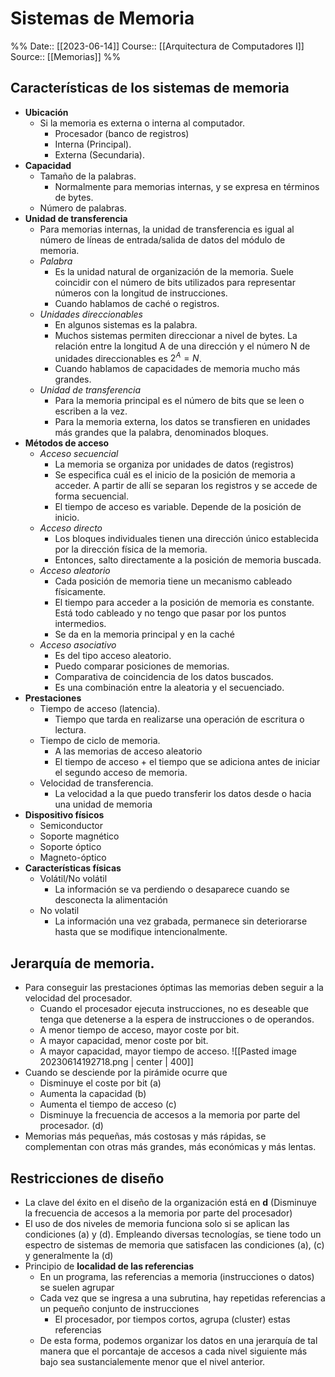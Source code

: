 # Sistemas de Memoria

%%
Date:: [[2023-06-14]]
Course:: [[Arquitectura de Computadores I]]
Source:: [[Memorias]]
%%

## Características de los sistemas de memoria
- **Ubicación**
	- Si la memoria es externa o interna al computador.
		- Procesador (banco de registros)
		- Interna (Principal).
		- Externa (Secundaria).
- **Capacidad**
	- Tamaño de la palabras.
		- Normalmente para memorias internas, y se expresa en términos de bytes.
	- Número de palabras.
- **Unidad de transferencia**
	- Para memorias internas, la unidad de transferencia es igual al número de líneas de entrada/salida de datos del módulo de memoria.
	- *Palabra*
		- Es la unidad natural de organización de la memoria. Suele coincidir con el número de bits utilizados para representar números con la longitud de instrucciones.
		- Cuando hablamos de caché o registros.
	- *Unidades direccionables*
		- En algunos sistemas es la palabra.
		- Muchos sistemas permiten direccionar a nivel de bytes. La relación entre la longitud A de una dirección y el número N de unidades direccionables es $2^A=N$.
		- Cuando hablamos de capacidades de memoria mucho más grandes.
	- *Unidad de transferencia*
		- Para la memoria principal es el número de bits que se leen o escriben a la vez.
		- Para la memoria externa, los datos se transfieren en unidades más grandes que la palabra, denominados bloques.
- **Métodos de acceso**
	- *Acceso secuencial*
		- La memoria se organiza por unidades de datos (registros)
		- Se especifica cuál es el inicio de la posición de memoria a acceder. A partir de allí se separan los registros y se accede de forma secuencial.
		- El tiempo de acceso es variable. Depende de la posición de inicio.
	- *Acceso directo*
		- Los bloques individuales tienen una dirección único establecida por la dirección física de la memoria.
		- Entonces, salto directamente a la posición de memoria buscada.
	- *Acceso aleatorio*
		- Cada posición de memoria tiene un mecanismo cableado físicamente.
		- El tiempo para acceder a la posición de memoria es constante. Está todo cableado y no tengo que pasar por los puntos intermedios.
		- Se da en la memoria principal y en la caché
	- *Acceso asociativo*
		- Es del tipo acceso aleatorio.
		- Puedo comparar posiciones de memorias.
		- Comparativa de coincidencia de los datos buscados.
		- Es una combinación entre la aleatoria y el secuenciado.
- **Prestaciones**
	- Tiempo de acceso (latencia).
		- Tiempo que tarda en realizarse una operación de escritura o lectura.
	- Tiempo de ciclo de memoria.
		- A las memorias de acceso aleatorio
		- El tiempo de acceso + el tiempo que se adiciona antes de iniciar el segundo acceso de memoria.
	- Velocidad de transferencia.
		- La velocidad a la que puedo transferir los datos desde o hacia una unidad de memoria
- **Dispositivo físicos**
	- Semiconductor
	- Soporte magnético
	- Soporte óptico
	- Magneto-óptico
- **Características físicas**
	- Volátil/No volátil
		- La información se va perdiendo o desaparece cuando se desconecta la alimentación
	- No volatil
		- La información una vez grabada, permanece sin deteriorarse hasta que se modifique intencionalmente.



## Jerarquía de memoria.
- Para conseguir las prestaciones óptimas las memorias deben seguir a la velocidad del procesador.
	- Cuando el procesador ejecuta instrucciones, no es deseable que tenga que detenerse a la espera de instrucciones o de operandos.
	- A menor tiempo de acceso, mayor coste por bit.
	- A mayor capacidad, menor coste por bit.
	- A mayor capacidad, mayor tiempo de acceso.
![[Pasted image 20230614192718.png | center | 400]]
- Cuando se desciende por la pirámide ocurre que
	- Disminuye el coste por bit (a)
	- Aumenta la capacidad (b)
	- Aumenta el tiempo de acceso (c)
	- Disminuye la frecuencia de accesos a la memoria por parte del procesador. (d)
- Memorias más pequeñas, más costosas y más rápidas, se complementan con otras más grandes, más económicas y más lentas.


## Restricciones de diseño
- La clave del éxito en el diseño de la organización está en **d** (Disminuye la frecuencia de accesos a la memoria por parte del procesador)
- El uso de dos niveles de memoria funciona solo si se aplican las condiciones (a) y (d). Empleando diversas tecnologías, se tiene todo un espectro de sistemas de memoria que satisfacen las condiciones (a), (c) y generalmente la (d) 
- Principio de **localidad de las referencias**
	- En un programa, las referencias a memoria (instrucciones o datos) se suelen agrupar
	- Cada vez que se ingresa a una subrutina, hay repetidas referencias a un pequeño conjunto de instrucciones
		- El procesador, por tiempos cortos, agrupa (cluster) estas referencias
	- De esta forma, podemos organizar los datos en una jerarquía de tal manera que el porcantaje de accesos a cada nivel siguiente más bajo sea sustancialemente menor que el nivel anterior.